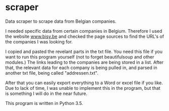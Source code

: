 # scraper
Data scraper to scrape data from Belgian companies.

I needed specific data from certain companies in Belgium. Therefore I used the website www.bisy.be and checked the page sources to find the URL's of the companies I was looking for.

I copied and pasted the revelant parts in the txt file. You need this file if you want to run this program yourself (not to forget beautifulsoup and other modules.) 
The links leading to the companies are being stored in a list. After that, the relevant data for each company is being pulled in, and parsed in another txt file, being called "addressen.txt".

After that you can easily export everything to a Word or excel file if you like. Due to lack of time, I was unable to implement this in the program, but that is something I will do in the near future.

This program is written in Python 3.5.
